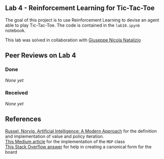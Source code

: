 ## Lab 4 - Reinforcement Learning for Tic-Tac-Toe

The goal of this project is to use Reinforcement Learning to devise an agent able to play Tic-Tac-Toe.
The code is contained in the `lab10.ipynb` notebook.

This lab was solved in collaboration with [Giuseppe Nicola Natalizio](https://github.com/GNNatan/compint)

## Peer Reviews on Lab 4

### Done
_None yet_
### Received
_None yet_

## References
[Russel, Norvig, Artificial Intelligence: A Modern Approach](https://www.google.it/books/edition/Artificial_Intelligence_A_Modern_Approac/cb0qEAAAQBAJ?hl=it) for the definition and implementation of value and policy iteration.  
[This Medium article](https://medium.com/@nour.oulad.moussa/tic-tac-toe-with-reinforcement-learning-part-i-markov-decision-process-value-policy-iteration-c4bcbb0b9fbe) for the implementation of the `MDP` class  
[This Stack Overflow answer](https://stackoverflow.com/a/36972795) for help in creating a canonical form for the board
